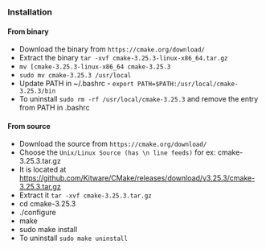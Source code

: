 
### Installation 
#### From binary

- Download the binary from `https://cmake.org/download/`
- Extract the binary `tar -xvf cmake-3.25.3-linux-x86_64.tar.gz`
- `mv [cmake-3.25.3-linux-x86_64 cmake-3.25.3`
- `sudo mv cmake-3.25.3 /usr/local`
- Update PATH in ~/.bashrc  - `export PATH=$PATH:/usr/local/cmake-3.25.3/bin`
- To uninstall `sudo rm -rf /usr/local/cmake-3.25.3` and remove the entry from PATH in .bashrc

#### From source

- Download the source from `https://cmake.org/download/`
- Choose the `Unix/Linux Source (has \n line feeds)`
	for ex:  cmake-3.25.3.tar.gz
- It is located at https://github.com/Kitware/CMake/releases/download/v3.25.3/cmake-3.25.3.tar.gz
- Extract it  `tar -xvf cmake-3.25.3.tar.gz`
- cd cmake-3.25.3
-  ./configure
-  make
-  sudo make install
-  To uninstall `sudo make uninstall`
